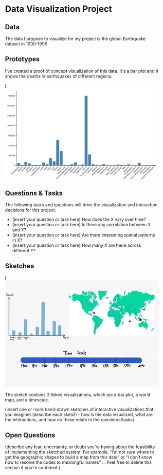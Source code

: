 # Data Visualization Project

## Data

The data I propose to visualize for my project is the global Earthquake dataset in 1900-1999. 

## Prototypes

I’ve created a proof of concept visualization of this data. It's a bar plot and it shows the deaths in earthquakes of different regions. 

[![image](project-prototype.PNG)


## Questions & Tasks

The following tasks and questions will drive the visualization and interaction decisions for this project:

 * (insert your question or task here) How does the X vary over time?
 * (insert your question or task here) Is there any correlation between X and Y?
 * (insert your question or task here) Are there interesting spatial patterns in X?
 * (insert your question or task here) How many X are there across different Y?

## Sketches

[![image](project-sketch.png)

The sketch contains 3 linked visualizations, which are a bar plot, a world map, and a timescale. 

(insert one or more hand-drawn sketches of interactive visualizations that you imagine)
(describe each sketch - how is the data visualized, what are the interactions, and how do these relate to the questions/tasks)

## Open Questions

(describe any fear, uncertainty, or doubt you’re having about the feasibility of implementing the sketched system. For example, “I’m not sure where to get the geographic shapes to build a map from this data” or “I don’t know how to resolve the codes to meaningful names” … Feel free to delete this section if you’re confident.)
